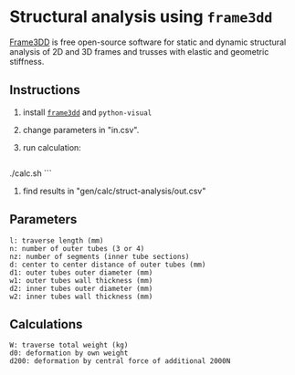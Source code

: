 # Structural analysis using `frame3dd`

[Frame3DD](http://frame3dd.sourceforge.net/) is free open-source software
for static and dynamic structural analysis of 2D and 3D frames and trusses
with elastic and geometric stiffness.

## Instructions

1. install [`frame3dd`](http://frame3dd.sourceforge.net/) and `python-visual`
1. change parameters in "in.csv".
1. run calculation:

    ```bash
./calc.sh
    ```
1. find results in "gen/calc/struct-analysis/out.csv"

## Parameters

```
l: traverse length (mm)
n: number of outer tubes (3 or 4)
nz: number of segments (inner tube sections)
d: center to center distance of outer tubes (mm)
d1: outer tubes outer diameter (mm)
w1: outer tubes wall thickness (mm)
d2: inner tubes outer diameter (mm)
w2: inner tubes wall thickness (mm)
```

## Calculations

```
W: traverse total weight (kg)
d0: deformation by own weight
d200: deformation by central force of additional 2000N
```
